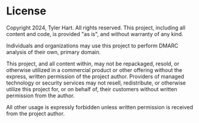 # License

Copyright 2024, Tyler Hart. All rights reserved. This project, including all content and code, is provided "as is", and without warranty of any kind.

Individuals and organizations may use this project to perform DMARC analysis of their own, primary domain. 

This project, and all content within, may not be repackaged, resold, or otherwise utilized in a commercial product or other offering without the express, written permission of the project author. Providers of managed technology or security services may not resell, redistribute, or otherwise utilize this project for, or on behalf of, their customers without written permission from the author.

All other usage is expressly forbidden unless written permission is received from the project author.
